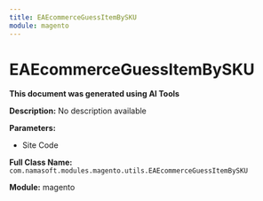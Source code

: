 ```yaml
---
title: EAEcommerceGuessItemBySKU
module: magento
---
```



<div class='entity-flows'>

# EAEcommerceGuessItemBySKU

**This document was generated using AI Tools**

**Description:** No description available

**Parameters:**
- Site Code

**Full Class Name:** `com.namasoft.modules.magento.utils.EAEcommerceGuessItemBySKU`

**Module:** magento


</div>

